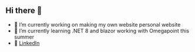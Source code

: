 ## Hi there 👋

- 🔭 I’m currently working on making my own website personal website 
- 🌱 I’m currently learning .NET 8 and blazor working with Omegapoint this summer
- 🔗 [LinkedIn](https://www.linkedin.com/in/thomasfrette/)
